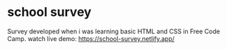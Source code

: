 # school survey
Survey developed when i was learning basic HTML and CSS in Free Code Camp. watch live demo: https://school-survey.netlify.app/
